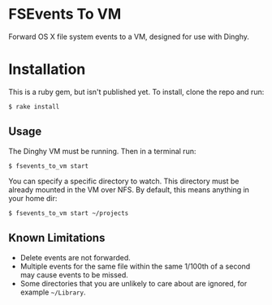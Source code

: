 # FSEvents To VM

Forward OS X file system events to a VM, designed for use with Dinghy.

# Installation

This is a ruby gem, but isn't published yet. To install, clone the repo and run:

    $ rake install

## Usage

The Dinghy VM must be running. Then in a terminal run:

    $ fsevents_to_vm start

You can specify a specific directory to watch. This directory must be already mounted in the VM over NFS. By default, this means anything in your home dir:

    $ fsevents_to_vm start ~/projects

## Known Limitations

* Delete events are not forwarded.
* Multiple events for the same file within the same 1/100th of a second may cause events to be missed.
* Some directories that you are unlikely to care about are ignored, for example `~/Library`.
